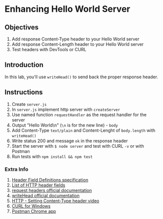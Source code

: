 # Enhancing Hello World Server

## Objectives

1. Add response Content-Type header to your Hello World server
1. Add response Content-Length header to your Hello World server
1. Test headers with DevTools or CURL

## Introduction

In this lab, you'll use `writeHead()` to send back the proper response header.

## Instructions

1. Create `server.js`
2. In `server.js` implement http server with `createServer`
3. Use named function `requestHandler` as the request handler for the server
4. Output "Hello World\n" (`\n` is for the new line) - `body`
5. Add Content-Type `text/plain` and Content-Lenght of `body.length` with `writeHead()`
6. Write status 200 and message `ok` in the response header
5. Start the server with `$ node server` and test with CURL `-v` or with Postman
8. Run tests with `npm install && npm test`



### Extra Info

1. [Header Field Definitions specification](https://www.w3.org/Protocols/rfc2616/rfc2616-sec14.html)
2. [List of HTTP header fields](https://en.wikipedia.org/wiki/List_of_HTTP_header_fields)
1. [request headers official documentation](https://nodejs.org/api/http.html#http_message_headers)
1. [writeHead official documentation](https://nodejs.org/api/http.html#http_response_writehead_statuscode_statusmessage_headers)
2. [HTTP - Setting Content-Type header video](https://www.youtube.com/watch?v=P6MHXU2Vu1s)
3. [CURL for Windows](http://www.confusedbycode.com/curl)
3. [Postman Chrome app](http://www.getpostman.com)